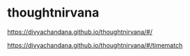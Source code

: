# thoughtnirvana

https://divyachandana.github.io/thoughtnirvana/#/

https://divyachandana.github.io/thoughtnirvana/#/timematch
